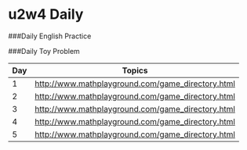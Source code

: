 # u2w4 Daily

###Daily English Practice

###Daily Toy Problem

| Day                      | Topics                      |
|-----------------------------|-----------------------------|
| 1                         | http://www.mathplayground.com/game_directory.html      |
| 2                         | http://www.mathplayground.com/game_directory.html            |
| 3                         | http://www.mathplayground.com/game_directory.html         |
| 4                           | http://www.mathplayground.com/game_directory.html    |
| 5                        | http://www.mathplayground.com/game_directory.html    |
